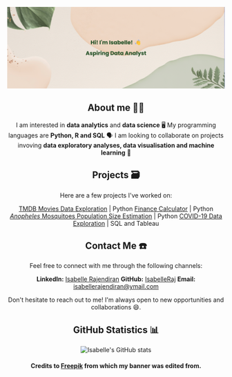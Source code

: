 <div align="center">
  
[![MasterHead](banner.png)](https://github.com/IsabelleRaj)

## About me 👋🏾
  
I am interested in **data analytics** and **data science** 🖥️
My programming languages are **Python, R and SQL** 🗣️
I am looking to collaborate on projects invoving **data exploratory analyses, data visualisation and machine learning** 👯
  
## Projects 🗃️
  
Here are a few projects I've worked on:
  
[TMDB Movies Data Exploration](https://github.com/IsabelleRaj/TMDB-Movies-Data-Exploration) | Python
[Finance Calculator](https://github.com/IsabelleRaj/finance-calculator) | Python 
[_Anopheles_ Mosquitoes Population Size Estimation](https://github.com/IsabelleRaj/Anopheles-Population-Size) | Python
[COVID-19 Data Exploration](https://github.com/IsabelleRaj/covid_19_exploration) | SQL and Tableau
  
  
## Contact Me ☎️
  
Feel free to connect with me through the following channels:
  
**LinkedIn:** [Isabelle Rajendiran](https://www.linkedin.com/in/isabelle-rajendiran/)
**GitHub:** [IsabelleRaj](https://github.com/IsabelleRaj)
**Email:** [isabellerajendiran@ymail.com](mailto:isabellerajendiran@ymail.com)
  
Don't hesitate to reach out to me! I'm always open to new opportunities and collaborations 😄.
  
## GitHub Statistics 📊
![Isabelle's GitHub stats](https://github-readme-stats.vercel.app/api?username=IsabelleRaj&show_icons=true&theme=moltack)
  
#### Credits to [Freepik](https://www.freepik.com/) from which my banner was edited from.
  
</div>
